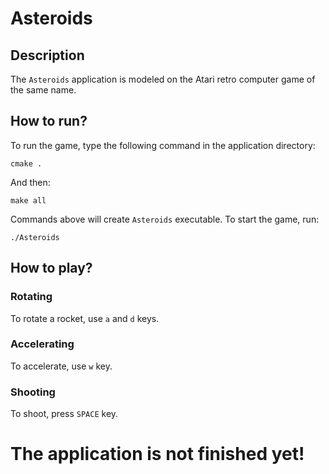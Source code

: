 # Asteroids
## Description
The ```Asteroids``` application is modeled on the Atari retro computer game of the same name. 
## How to run?
To run the game, type the following command in the application directory:
```
cmake .
```
And then:
```
make all
```
Commands above will create ```Asteroids``` executable. 
To start the game, run:
```
./Asteroids
```
## How to play?
### Rotating
To rotate a rocket, use ```a``` and ```d``` keys.
### Accelerating
To accelerate, use ```w``` key.
### Shooting
To shoot, press ```SPACE``` key.

# The application is not finished yet!